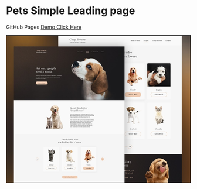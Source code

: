 # Pets Simple Leading page
GitHub Pages [Demo Click Here](https://vitaliisili.github.io/pets/)

![Template](./PetsDoble.jpg)
